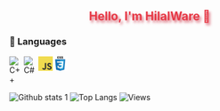 <h2 align="center" style="color:#e63946;text-shadow: 3px 4px 4px rgba(205, 50, 70, 0.7);">Hello, I'm HilalWare 👋</h2>



[instagram]: https://www.instagram.com/HilalDownD
[gmail]: mailto:hilallinux@gmail.com



### 🔧 Languages



[<img align="left" alt="C++" width="26px" src="https://camo.githubusercontent.com/efd96dbe821038ffbe57498edb9fa8a5593216f9a0e65bbab6240927289e5f2e/68747470733a2f2f692e68697a6c69726573696d2e636f6d2f736b787a796a6c2e706e67" />][cpp]

[<img align="left" alt="C#" width="26px" src="https://camo.githubusercontent.com/e81239a14497f7af9f486954dd81161f5319e69bd2c6502f11d32bc60fa8e3aa/68747470733a2f2f692e68697a6c69726573696d2e636f6d2f63393536746a362e706e67 " />][csharp]

[<img align="left" alt="Javascript" width="26px" src="https://raw.githubusercontent.com/github/explore/80688e429a7d4ef2fca1e82350fe8e3517d3494d/topics/javascript/javascript.png" />][js]

[<img align="left" alt="Css" width="26px"
src="https://raw.githubusercontent.com/github/explore/80688e429a7d4ef2fca1e82350fe8e3517d3494d/topics/css/css.png" />][css]



<br />


[vsc]: https://code.visualstudio.com/
[cpp]: https://docs.microsoft.com/tr-tr/visualstudio/install/install-visual-studio?view=vs-2022/
[csharp]: https://docs.microsoft.com/tr-tr/visualstudio/install/install-visual-studio?view=vs-2022/
[js]: https://nodejs.org/tr/download/current/
[css]: https://code.visualstudio.com/



<br />
<br />


![Github stats 1](https://github-readme-stats.vercel.app/api?username=HilalWare&show_icons=true&theme=radical)
![Top Langs](https://github-readme-stats.vercel.app/api/top-langs/?username=HilalWare&theme=tokyonight)
![Views](https://komarev.com/ghpvc/?username=hilalware)


